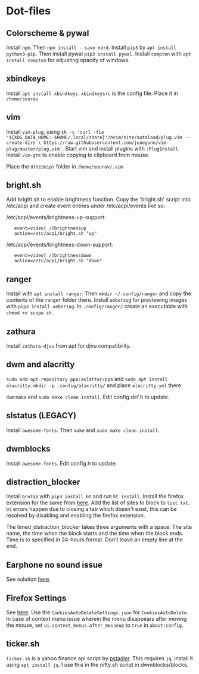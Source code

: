 # Dot-files

## Colorscheme & pywal

Install ``npm``. Then ``npm install --save nord``. Install ``pip3`` by ``apt install python3-pip``. Then install pywal ``pip3 install pywal``. Install ``compton`` with ``apt install compton`` for adjusting opacity of windows.

## xbindkeys

Install ``apt install xbindkeys``. ``xbindkeysrc`` is the config file. Place it in ``/home/sourav``

## vim 

Install ``vim-plug``, using ``sh -c 'curl -fLo "${XDG_DATA_HOME:-$HOME/.local/share}"/nvim/site/autoload/plug.vim --create-dirs \
       https://raw.githubusercontent.com/junegunn/vim-plug/master/plug.vim'``. Start vim and install plugins with `:PlugInstall`. Install `vim-gtk` to enable copying to clipboard from mouse.
       
Place the `UltiSnips` folder in `/home/sourav/.vim`
## bright.sh

Add bright.sh to enable brightness function. Copy the 'bright.sh' script into /etc/acpi and create event entries under /etc/acpi/events like so:

/etc/acpi/events/brightness-up-support:
```
   event=video[ /]brightnessup
   action=/etc/acpi/bright.sh "up"
```
/etc/acpi/events/brightness-down-support:
```
   event=video[ /]brightnessdown
   action=/etc/acpi/bright.sh "down"
```
## ranger

Install with `apt install ranger`. Then `mkdir ~/.config/ranger` and copy the contents of the `ranger` folder there. Install `ueberzug` for previewing images with `pip3 install ueberzug`. In `.config/ranger/` create an executable with `chmod +x scope.sh`.

## zathura

Install `zathura-djvu` from apt for djvu compatibility.

## dwm and alacritty
 `sudo add-apt-repository ppa:aslatter/ppa` and `sudo apt install alacritty`. `mkdir -p .config/alacritty/` and place `alacritty.yml` there.

``dwm``:``make`` and ``sudo make clean install``. Edit config.def.h to update.

## slstatus (LEGACY)

Install ``awesome-fonts``. Then ``make`` and ``sudo make clean install``.

## dwmblocks

Install `awesome-fonts`. Edit config.h to update.

## distraction_blocker

Install `brotab` with `pip3 install bt` and run `bt install`. Install the firefox extension for the same from [here](https://addons.mozilla.org/en-US/firefox/addon/brotab/). Add the list of sites to block to `list.txt`. `bt` errors happen due to closing a tab which doesn't exist, this can be resolved by disabling and enabling the firefox extension.

The timed_distraction_blocker takes three arguments with a space. The site name, the time when the block starts and the time when the block ends. Time is to specified in 24-hours format. Don't leave an empty line at the end. 

## Earphone no sound issue

See solution [here](https://askubuntu.com/questions/1272908/ubuntu-20-04-headphones-detected-but-no-sound).

## Firefox Settings

See [here](https://www.privacytools.io/browsers/#about_config). Use the `CookiesAutoDeleteSettings.json` for `CookiesAutoDelete`. In case of context menu issue wherein the menu disappears after moving the mouse, set `ui.context_menus.after_mouseup` to `true` in `about:config`.

## ticker.sh

`ticker.sh` is a yahoo finance api script by [pstadler](https://github.com/pstadler/ticker.sh). This requires `jq`, install it using `apt install jq`. I use this in the nifty.sh script in dwmblocks/blocks.
